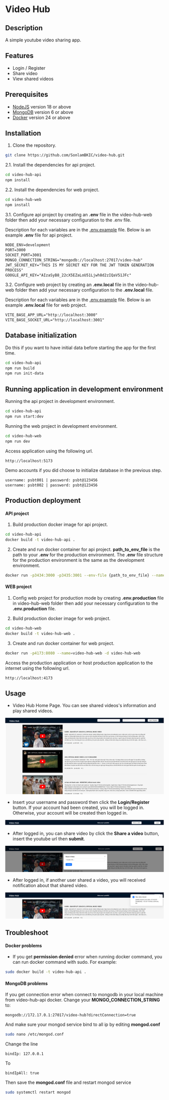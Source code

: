 # Video Hub

## Description

A simple youtube video sharing app.

## Features

- Login / Register
- Share video
- View shared videos

## Prerequisites

- [NodeJS](https://nodejs.org/en/download/) version 18 or above
- [MongoDB](https://www.mongodb.com/docs/manual/installation/) version 6 or above
- [Docker](https://docs.docker.com/engine/install/) version 24 or above

## Installation

1. Clone the repository.

```sh
git clone https://github.com/SonlamBKIC/video-hub.git
```

2.1. Install the dependencies for api project.

```sh
cd video-hub-api
npm install
```

2.2. Install the dependencies for web project.

```sh
cd video-hub-web
npm install
```

3.1. Configure api project by creating an **.env** file in the video-hub-web folder then add your necessary configuration to the .env file.

Description for each variables are in the [.env.example](video-hub-api/.env.example) file. Below is an example **.env** file for api project.

```env
NODE_ENV=development
PORT=3000
SOCKET_PORT=3001
MONGO_CONNECTION_STRING="mongodb://localhost:27017/video-hub"
JWT_SECRET_KEY="THIS IS MY SECRET KEY FOR THE JWT TOKEN GENERATION PROCESS"
GOOGLE_API_KEY="AIzaSyB8_22cX5EZaLoU51Ljwh8d2zIQaV51JFc"
```

3.2. Configure web project by creating an **.env.local** file in the video-hub-web folder then add your necessary configuration to the **.env.local** file.

Description for each variables are in the [.env.example](video-hub-web/.env.example) file. Below is an example **.env.local** file for web project.

```env
VITE_BASE_APP_URL="http://localhost:3000"
VITE_BASE_SOCKET_URL="http://localhost:3001"
```

## Database initialization

Do this if you want to have initial data before starting the app for the first time.

```sh
cd video-hub-api
npm run build
npm run init-data
```

## Running application in development environment

Running the api project in development environment.

```sh
cd video-hub-api
npm run start:dev
```

Running the web project in development environment.

```sh
cd video-hub-web
npm run dev
```

Access application using the following url.

```link
http://localhost:5173
```

Demo accounts if you did choose to initialize database in the previous step.

```
username: psbt001 | password: psbt@123456
username: psbt002 | password: psbt@123456
```

## Production deployment

#### API project

1. Build production docker image for api project.

```sh
cd video-hub-api
docker build -t video-hub-api .
```

2. Create and run docker container for api project. **path_to_env_file** is the path to your **.env** for the production environment. The **.env** file structure for the production environment is the same as the development environment.

```sh
docker run -p3434:3000 -p3435:3001 --env-file {path_to_env_file} --name=video-hub-api -d video-hub-api
```

#### WEB project

1. Config web project for production mode by creating **.env.production** file in video-hub-web folder then add your necessary configuration to the **.env.production** file.

2. Build production docker image for web project.

```sh
cd video-hub-web
docker build -t video-hub-web .
```

3. Create and run docker container for web project.

```sh
docker run -p4173:8080 --name=video-hub-web -d video-hub-web
```

Access the production application or host production application to the internet using the following url.

```link
http://localhost:4173
```

## Usage

- Video Hub Home Page. You can see shared videos's information and play shared videos.

![Video Hub home page](/screenshots/video_hub_home_page.png)

- Insert your username and password then click the **Login/Register** button. If your account had been created, you will be logged in. Otherwise, your account will be created then logged in.

![Video Hub login](/screenshots/video_hub_logged_in.png)

- After logged in, you can share video by click the **Share a video** button, insert the youtube url then **submit**.

![Video Hub share video](/screenshots/video_hub_share_video.png)

- After logged in, if another user shared a video, you will received notification about that shared video.

![Video Hub notification](/screenshots/video_shared_notification.png)

## Troubleshoot

#### Docker problems

- If you get **permission denied** error when running docker command, you can run docker command with sudo. For example:

```sh
sudo docker build -t video-hub-api .
```

#### MongoDB problems

If you get connection error when connect to mongodb in your local machine from video-hub-api docker. Change your **MONGO_CONNECTION_STRING** to:

```
mongodb://172.17.0.1:27017/video-hub?directConnection=true
```

And make sure your mongod service bind to all ip by editing **mongod.conf**

```sh
sudo nano /etc/mongod.conf
```

Change the line

```
bindIp: 127.0.0.1
```

To

```
bindIpAll: true
```

Then save the **mongod.conf** file and restart mongod service

```sh
sudo systemctl restart mongod
```
